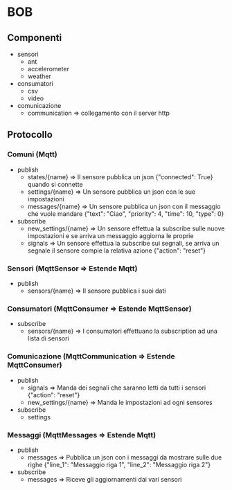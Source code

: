 # BOB

## Componenti

- sensori
  - ant
  - accelerometer
  - weather
- consumatori
  - csv
  - video
- comunicazione
  - communication => collegamento con il server http

## Protocollo

### Comuni (Mqtt)

- publish
  - states/{name} => Il sensore pubblica un json {"connected": True} quando si connette
  - settings/{name} => Un sensore pubblica un json con le sue impostazioni
  - messages/{name} => Un sensore pubblica un json con il messaggio che vuole mandare {"text": "Ciao", "priority": 4, "time": 10, "type": 0}
- subscribe
  - new_settings/{name} => Un sensore effettua la subscribe sulle nuove impostazioni e se arriva un messaggio aggiorna le proprie
  - signals =>  Un sensore effettua la subscribe sui segnali, se arriva un segnale il sensore compie la relativa azione {"action": "reset"}

### Sensori (MqttSensor => Estende Mqtt)

- publish
  - sensors/{name} => Il sensore pubblica i suoi dati

### Consumatori (MqttConsumer => Estende MqttSensor)

- subscribe
  - sensors/{name} => I consumatori effettuano la subscription ad una lista di sensori

### Comunicazione (MqttCommunication => Estende MqttConsumer)

- publish
  - signals => Manda dei segnali che saranno letti da tutti i sensori {"action": "reset"}
  - new_settings/{name} => Manda le impostazioni ad ogni sensores
- subscribe
  - settings

### Messaggi (MqttMessages => Estende Mqtt)

- publish
  - messages => Pubblica un json con i messaggi da mostrare sulle due righe {"line_1": "Messaggio riga 1", "line_2": "Messaggio riga 2"}
- subscribe
  - messages => Riceve gli aggiornamenti dai vari sensori
